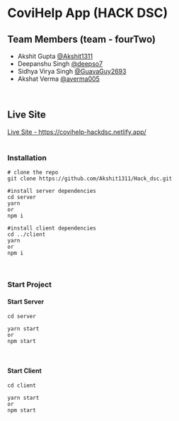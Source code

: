 # CoviHelp App (HACK DSC)

## Team Members (team - fourTwo)

<ul>
<li>Akshit Gupta <a target="_blank" href="https://github.com/Akshit1311">@Akshit1311</a></li>
<li>Deepanshu Singh  <a target="_blank" href="https://github.com/deepso7">@deepso7</a> </li>
<li>Sidhya Virya Singh <a target="_blank" href="https://github.com/GuavaGuy2693">@GuavaGuy2693</a></li>
<li>Akshat Verma <a target="_blank" href="https://github.com/averma005">@averma005</a> </li>
</ul>

<br />

## Live Site

<a target="_blank" href="https://covihelp-hackdsc.netlify.app/">
Live Site - https://covihelp-hackdsc.netlify.app/
</a>

<br />
<br />

### Installation

```
# clone the repo
git clone https://github.com/Akshit1311/Hack_dsc.git

#install server dependencies
cd server
yarn
or
npm i

#install client dependencies
cd ../client
yarn
or
npm i
```

<br />

### Start Project

#### Start Server

```
cd server

yarn start
or
npm start
```

<br />

#### Start Client

```
cd client

yarn start
or
npm start
```
